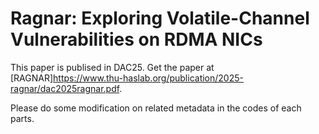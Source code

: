 # Ragnar: Exploring Volatile-Channel Vulnerabilities on RDMA NICs

This paper is publised in DAC25. Get the paper at [RAGNAR]https://www.thu-haslab.org/publication/2025-ragnar/dac2025ragnar.pdf.

Please do some modification on related metadata in the codes of each parts.